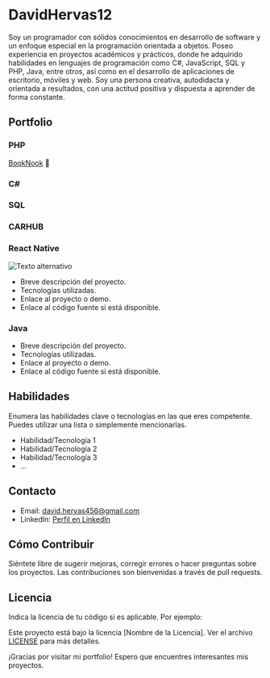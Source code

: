 # DavidHervas12

Soy un programador con sólidos conocimientos en desarrollo de software y un enfoque especial en la
programación orientada a objetos. Poseo experiencia en proyectos académicos y prácticos, donde he adquirido
habilidades en lenguajes de programación como C#, JavaScript, SQL y PHP, Java, entre otros, así como en el
desarrollo de aplicaciones de escritorio, móviles y web. Soy una persona creativa, autodidacta y orientada a
resultados, con una actitud positiva y dispuesta a aprender de forma constante.

## Portfolio

### PHP

[BookNook]((https://github.com/DavidHervas12/BookNook_PHP.git)) :book:

### C#

### SQL

### CARHUB

### React Native

![Texto alternativo](URL_de_la_imagen)
- Breve descripción del proyecto.
- Tecnologías utilizadas.
- Enlace al proyecto o demo.
- Enlace al código fuente si está disponible.

### Java

- Breve descripción del proyecto.
- Tecnologías utilizadas.
- Enlace al proyecto o demo.
- Enlace al código fuente si está disponible.

## Habilidades

Enumera las habilidades clave o tecnologías en las que eres competente. Puedes utilizar una lista o simplemente mencionarlas.

- Habilidad/Tecnología 1
- Habilidad/Tecnología 2
- Habilidad/Tecnología 3
- ...

## Contacto

- Email: david.hervas456@gmail.com
- LinkedIn: [Perfil en LinkedIn](https://www.linkedin.com/tuperfil)

## Cómo Contribuir

Siéntete libre de sugerir mejoras, corregir errores o hacer preguntas sobre los proyectos. Las contribuciones son bienvenidas a través de pull requests.

## Licencia

Indica la licencia de tu código si es aplicable. Por ejemplo:

Este proyecto está bajo la licencia [Nombre de la Licencia]. Ver el archivo [LICENSE](/LICENSE) para más detalles.

¡Gracias por visitar mi portfolio! Espero que encuentres interesantes mis proyectos.
